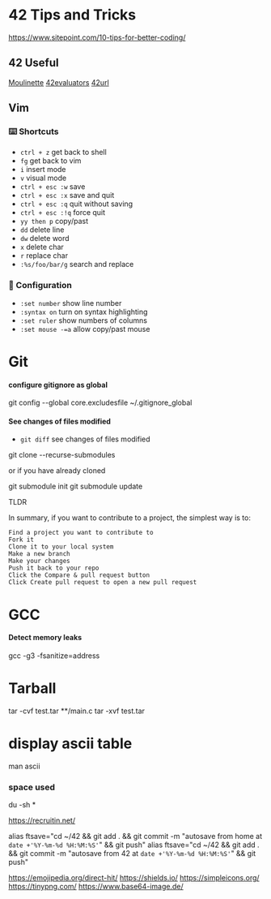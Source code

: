 # 42 Tips and Tricks

https://www.sitepoint.com/10-tips-for-better-coding/

## 42 Useful
[Moulinette](https://moulinette.42lausanne.ch/)
[42evaluators](https://42evaluatiors.com)
[42url](https://42url.com/)

## Vim
### ⌨️ Shortcuts
- `ctrl + z` get back to shell
- `fg` get back to vim
- `i` insert mode
- `v` visual mode
- `ctrl + esc :w` save
- `ctrl + esc :x` save and quit
- `ctrl + esc :q` quit without saving
- `ctrl + esc :!q` force quit
- `yy then p` copy/past
- `dd` delete line
- `dw` delete word
- `x` delete char
- `r` replace char
- `:%s/foo/bar/g` search and replace

### 🔧 Configuration
- `:set number` show line number
- `:syntax on` turn on syntax highlighting
- `:set ruler` show numbers of columns
- `:set mouse -=a` allow copy/past mouse

# Git
#### configure gitignore as global
git config --global core.excludesfile ~/.gitignore_global

#### See changes of files modified
- `git diff` see changes of files modified

git clone --recurse-submodules

or if you have already cloned

git submodule init 
git submodule update

TLDR

In summary, if you want to contribute to a project, the simplest way is to:

    Find a project you want to contribute to
    Fork it
    Clone it to your local system
    Make a new branch
    Make your changes
    Push it back to your repo
    Click the Compare & pull request button
    Click Create pull request to open a new pull request

# GCC
#### Detect memory leaks
gcc -g3 -fsanitize=address

# Tarball
tar -cvf test.tar **/main.c
tar -xvf test.tar


# display ascii table
man ascii

### space used
du -sh *

https://recruitin.net/

alias ftsave="cd ~/42 && git add . && git commit -m \"autosave from home at `date +'%Y-%m-%d %H:%M:%S'`\" && git push"
alias ftsave="cd ~/42 && git add . && git commit -m \"autosave from 42 at `date +'%Y-%m-%d %H:%M:%S'`\" && git push"

https://emojipedia.org/direct-hit/
https://shields.io/
https://simpleicons.org/
https://tinypng.com/
https://www.base64-image.de/



